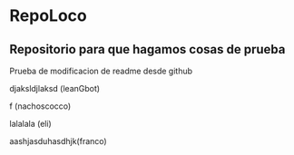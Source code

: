 # RepoLoco

## Repositorio para que hagamos cosas de prueba

Prueba de modificacion de readme desde github

djaksldjlaksd (leanGbot)

f (nachoscocco)

lalalala (eli)

aashjasduhasdhjk(franco)

